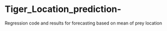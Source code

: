 # Tiger_Location_prediction-
Regression code and results for forecasting based on mean of prey location
